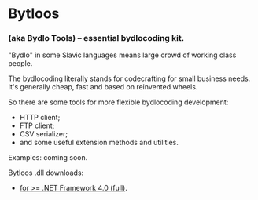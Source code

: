 # Bytloos
### (aka Bydlo Tools) – essential bydlocoding kit.

"Bydlo" in some Slavic languages means large crowd of working class people.

The bydlocoding literally stands for codecrafting for small business needs. It's generally cheap, fast and based on reinvented wheels.

So there are some tools for more flexible bydlocoding development:
* HTTP client;
* FTP client;
* CSV serializer;
* and some useful extension methods and utilities.

Examples: coming soon.

Bytloos .dll downloads:
* [for >= .NET Framework 4.0 (full)](https://github.com/Danand/Bytloos/releases/download/3.0.1/Bytloos_v3.0.1.zip).